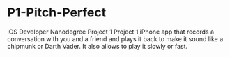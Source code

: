 # P1-Pitch-Perfect
iOS Developer Nanodegree Project 1
Project 1 iPhone app that records a conversation with you and a friend and plays it back to make it sound like a chipmunk or Darth Vader. It also allows to play it slowly or fast.
